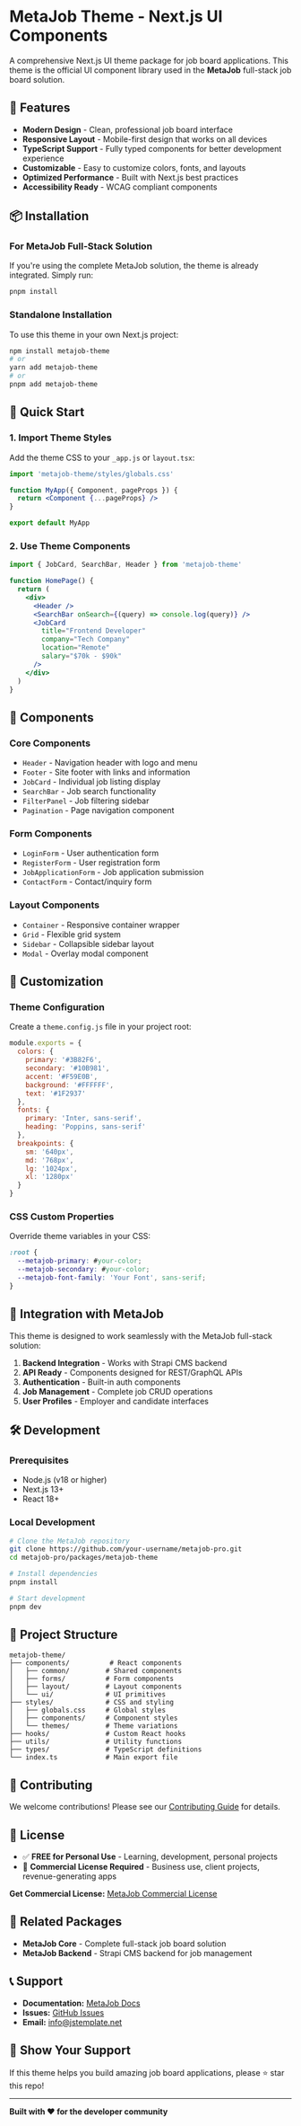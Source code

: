 # MetaJob Theme - Next.js UI Components

A comprehensive Next.js UI theme package for job board applications. This theme is the official UI component library used in the **MetaJob** full-stack job board solution.

## 🎨 Features

- **Modern Design** - Clean, professional job board interface
- **Responsive Layout** - Mobile-first design that works on all devices
- **TypeScript Support** - Fully typed components for better development experience
- **Customizable** - Easy to customize colors, fonts, and layouts
- **Optimized Performance** - Built with Next.js best practices
- **Accessibility Ready** - WCAG compliant components

## 📦 Installation

### For MetaJob Full-Stack Solution

If you're using the complete MetaJob solution, the theme is already integrated. Simply run:

```bash
pnpm install
```

### Standalone Installation

To use this theme in your own Next.js project:

```bash
npm install metajob-theme
# or
yarn add metajob-theme
# or
pnpm add metajob-theme
```

## 🚀 Quick Start

### 1. Import Theme Styles

Add the theme CSS to your `_app.js` or `layout.tsx`:

```jsx
import 'metajob-theme/styles/globals.css'

function MyApp({ Component, pageProps }) {
  return <Component {...pageProps} />
}

export default MyApp
```

### 2. Use Theme Components

```jsx
import { JobCard, SearchBar, Header } from 'metajob-theme'

function HomePage() {
  return (
    <div>
      <Header />
      <SearchBar onSearch={(query) => console.log(query)} />
      <JobCard 
        title="Frontend Developer"
        company="Tech Company"
        location="Remote"
        salary="$70k - $90k"
      />
    </div>
  )
}
```

## 🧩 Components

### Core Components
- `Header` - Navigation header with logo and menu
- `Footer` - Site footer with links and information
- `JobCard` - Individual job listing display
- `SearchBar` - Job search functionality
- `FilterPanel` - Job filtering sidebar
- `Pagination` - Page navigation component

### Form Components
- `LoginForm` - User authentication form
- `RegisterForm` - User registration form
- `JobApplicationForm` - Job application submission
- `ContactForm` - Contact/inquiry form

### Layout Components
- `Container` - Responsive container wrapper
- `Grid` - Flexible grid system
- `Sidebar` - Collapsible sidebar layout
- `Modal` - Overlay modal component

## 🎨 Customization

### Theme Configuration

Create a `theme.config.js` file in your project root:

```javascript
module.exports = {
  colors: {
    primary: '#3B82F6',
    secondary: '#10B981',
    accent: '#F59E0B',
    background: '#FFFFFF',
    text: '#1F2937'
  },
  fonts: {
    primary: 'Inter, sans-serif',
    heading: 'Poppins, sans-serif'
  },
  breakpoints: {
    sm: '640px',
    md: '768px',
    lg: '1024px',
    xl: '1280px'
  }
}
```

### CSS Custom Properties

Override theme variables in your CSS:

```css
:root {
  --metajob-primary: #your-color;
  --metajob-secondary: #your-color;
  --metajob-font-family: 'Your Font', sans-serif;
}
```

## 📖 Integration with MetaJob

This theme is designed to work seamlessly with the MetaJob full-stack solution:

1. **Backend Integration** - Works with Strapi CMS backend
2. **API Ready** - Components designed for REST/GraphQL APIs
3. **Authentication** - Built-in auth components
4. **Job Management** - Complete job CRUD operations
5. **User Profiles** - Employer and candidate interfaces

## 🛠️ Development

### Prerequisites

- Node.js (v18 or higher)
- Next.js 13+
- React 18+

### Local Development

```bash
# Clone the MetaJob repository
git clone https://github.com/your-username/metajob-pro.git
cd metajob-pro/packages/metajob-theme

# Install dependencies
pnpm install

# Start development
pnpm dev
```

## 📁 Project Structure

```
metajob-theme/
├── components/          # React components
│   ├── common/         # Shared components
│   ├── forms/          # Form components
│   ├── layout/         # Layout components
│   └── ui/             # UI primitives
├── styles/             # CSS and styling
│   ├── globals.css     # Global styles
│   ├── components/     # Component styles
│   └── themes/         # Theme variations
├── hooks/              # Custom React hooks
├── utils/              # Utility functions
├── types/              # TypeScript definitions
└── index.ts            # Main export file
```

## 🤝 Contributing

We welcome contributions! Please see our [Contributing Guide](CONTRIBUTING.md) for details.

## 📄 License

- ✅ **FREE for Personal Use** - Learning, development, personal projects
- 💼 **Commercial License Required** - Business use, client projects, revenue-generating apps

**Get Commercial License:** [MetaJob Commercial License](https://jstemplate.net/item/job-board-app-with-nextjs-strapi)

## 🔗 Related Packages

- **MetaJob Core** - Complete full-stack job board solution
- **MetaJob Backend** - Strapi CMS backend for job management

## 📞 Support

- **Documentation:** [MetaJob Docs](https://docs.jstemplate.net/metajob/)
- **Issues:** [GitHub Issues](https://github.com/your-username/metajob-pro/issues)
- **Email:** [info@jstemplate.net](mailto:info@jstemplate.net)

## 🌟 Show Your Support

If this theme helps you build amazing job board applications, please ⭐ star this repo!

---

**Built with ❤️ for the developer community**
